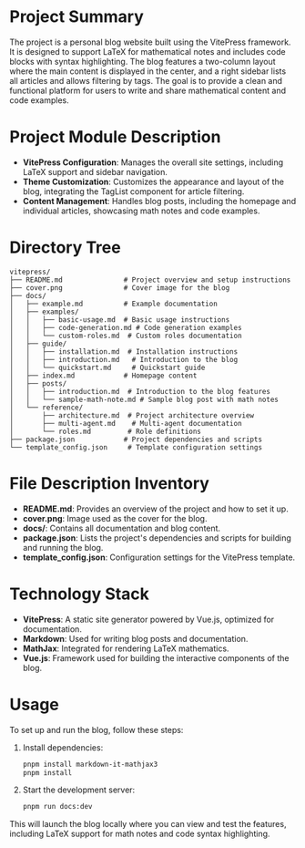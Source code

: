 # Project Summary
The project is a personal blog website built using the VitePress framework. It is designed to support LaTeX for mathematical notes and includes code blocks with syntax highlighting. The blog features a two-column layout where the main content is displayed in the center, and a right sidebar lists all articles and allows filtering by tags. The goal is to provide a clean and functional platform for users to write and share mathematical content and code examples.

# Project Module Description
- **VitePress Configuration**: Manages the overall site settings, including LaTeX support and sidebar navigation.
- **Theme Customization**: Customizes the appearance and layout of the blog, integrating the TagList component for article filtering.
- **Content Management**: Handles blog posts, including the homepage and individual articles, showcasing math notes and code examples.

# Directory Tree
```
vitepress/
├── README.md               # Project overview and setup instructions
├── cover.png               # Cover image for the blog
├── docs/
│   ├── example.md          # Example documentation
│   ├── examples/
│   │   ├── basic-usage.md  # Basic usage instructions
│   │   ├── code-generation.md # Code generation examples
│   │   └── custom-roles.md  # Custom roles documentation
│   ├── guide/
│   │   ├── installation.md  # Installation instructions
│   │   ├── introduction.md   # Introduction to the blog
│   │   └── quickstart.md     # Quickstart guide
│   ├── index.md            # Homepage content
│   ├── posts/
│   │   ├── introduction.md  # Introduction to the blog features
│   │   └── sample-math-note.md # Sample blog post with math notes
│   └── reference/
│       ├── architecture.md  # Project architecture overview
│       ├── multi-agent.md    # Multi-agent documentation
│       └── roles.md         # Role definitions
├── package.json            # Project dependencies and scripts
└── template_config.json     # Template configuration settings
```

# File Description Inventory
- **README.md**: Provides an overview of the project and how to set it up.
- **cover.png**: Image used as the cover for the blog.
- **docs/**: Contains all documentation and blog content.
- **package.json**: Lists the project's dependencies and scripts for building and running the blog.
- **template_config.json**: Configuration settings for the VitePress template.

# Technology Stack
- **VitePress**: A static site generator powered by Vue.js, optimized for documentation.
- **Markdown**: Used for writing blog posts and documentation.
- **MathJax**: Integrated for rendering LaTeX mathematics.
- **Vue.js**: Framework used for building the interactive components of the blog.

# Usage
To set up and run the blog, follow these steps:
1. Install dependencies:
   ```bash
   pnpm install markdown-it-mathjax3
   pnpm install
   ```
2. Start the development server:
   ```bash
   pnpm run docs:dev
   ```

This will launch the blog locally where you can view and test the features, including LaTeX support for math notes and code syntax highlighting.